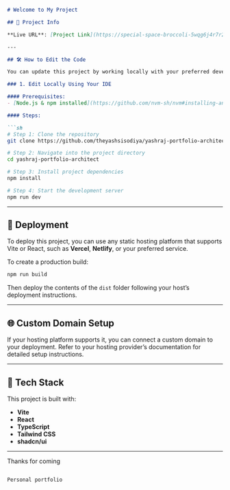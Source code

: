 

````markdown
# Welcome to My Project

## 📌 Project Info

**Live URL**: [Project Link](https://special-space-broccoli-5wqg6j4r7r2vpjj-8080.app.github.dev/)

---

## 🛠️ How to Edit the Code

You can update this project by working locally with your preferred development environment.

### 1. Edit Locally Using Your IDE

#### Prerequisites:
- [Node.js & npm installed](https://github.com/nvm-sh/nvm#installing-and-updating)

#### Steps:

```sh
# Step 1: Clone the repository
git clone https://github.com/theyashsisodiya/yashraj-portfolio-architect/

# Step 2: Navigate into the project directory
cd yashraj-portfolio-architect

# Step 3: Install project dependencies
npm install

# Step 4: Start the development server
npm run dev
````

---

## 🚀 Deployment

To deploy this project, you can use any static hosting platform that supports Vite or React, such as **Vercel**, **Netlify**, or your preferred service.

To create a production build:

```sh
npm run build
```

Then deploy the contents of the `dist` folder following your host’s deployment instructions.

---

## 🌐 Custom Domain Setup

If your hosting platform supports it, you can connect a custom domain to your deployment. Refer to your hosting provider’s documentation for detailed setup instructions.

---

## 🧱 Tech Stack

This project is built with:

* **Vite**
* **React**
* **TypeScript**
* **Tailwind CSS**
* **shadcn/ui**

---
Thanks for coming
```

Personal portfolio 
```
